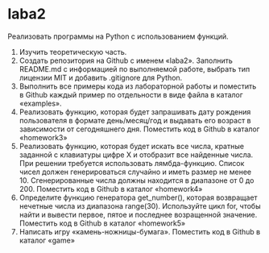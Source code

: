 # laba2
Реализовать программы на Python с использованием функций.

1. Изучить теоретическую часть.
2. Создать репозитория на Github с именем «laba2». Заполнить
README.md с информацией по выполняемой работе, выбрать тип
лицензии MIT и добавить .gitignore для Python.
3. Выполнить все примеры кода из лабораторной работы и
поместить в Github каждый пример по отдельности в виде файла в
каталог «examples».
3. Реализовать функцию, которая будет запрашивать дату рождения
пользователя в формате день/месяц/год и выдавать его возраст в
зависимости от сегодняшнего дня. Поместить код в Github в каталог
«homework3»
4. Реализовать функцию, которая будет искать все числа, кратные
заданной с клавиатуры цифре X и отобразит все найденные числа. При
решении требуется использовать лямбда-функцию. Список чисел должен
генерироваться случайно и иметь размер не менее 10. Сгенерированные
числа должны находится в диапазоне от 0 до 200. Поместить код в Github
в каталог «homework4»
5. Определите функцию генератора get_number(), которая
возвращает нечетные числа из диапазона range(30). Используйте цикл for,
чтобы найти и вывести первое, пятое и последнее возращенной значение.
Поместить код в Github в каталог «homework5»
6. Написать игру «камень-ножницы-бумага». Поместить код в
Github в каталог «game»